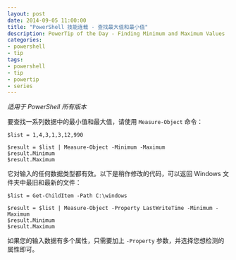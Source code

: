 ```yaml
---
layout: post
date: 2014-09-05 11:00:00
title: "PowerShell 技能连载 - 查找最大值和最小值"
description: PowerTip of the Day - Finding Minimum and Maximum Values
categories:
- powershell
- tip
tags:
- powershell
- tip
- powertip
- series
---
```

_适用于 PowerShell 所有版本_

要查找一系列数据中的最小值和最大值，请使用 `Measure-Object` 命令：

    $list = 1,4,3,1,3,12,990

    $result = $list | Measure-Object -Minimum -Maximum
    $result.Minimum
    $result.Maximum

它对输入的任何数据类型都有效。以下是稍作修改的代码，可以返回 Windows 文件夹中最旧和最新的文件：

    $list = Get-ChildItem -Path C:\windows

    $result = $list | Measure-Object -Property LastWriteTime -Minimum -Maximum
    $result.Minimum
    $result.Maximum


如果您的输入数据有多个属性，只需要加上 `-Property` 参数，并选择您想检测的属性即可。

<!--本文国际来源：[Finding Minimum and Maximum Values](http://community.idera.com/powershell/powertips/b/tips/posts/finding-minimum-and-maximum-values)-->
